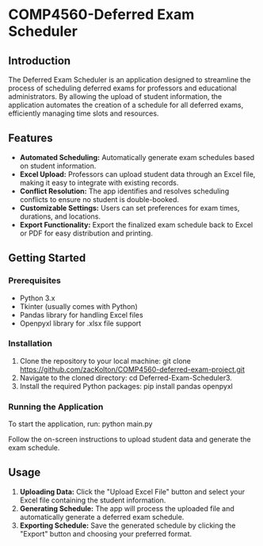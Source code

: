 # COMP4560-Deferred Exam Scheduler

## Introduction
The Deferred Exam Scheduler is an application designed to streamline the process of scheduling deferred exams for professors and educational administrators. By allowing the upload of student information, the application automates the creation of a schedule for all deferred exams, efficiently managing time slots and resources.

## Features
- **Automated Scheduling:** Automatically generate exam schedules based on student information.
- **Excel Upload:** Professors can upload student data through an Excel file, making it easy to integrate with existing records.
- **Conflict Resolution:** The app identifies and resolves scheduling conflicts to ensure no student is double-booked.
- **Customizable Settings:** Users can set preferences for exam times, durations, and locations.
- **Export Functionality:** Export the finalized exam schedule back to Excel or PDF for easy distribution and printing.

## Getting Started

### Prerequisites
- Python 3.x
- Tkinter (usually comes with Python)
- Pandas library for handling Excel files
- Openpyxl library for .xlsx file support

### Installation
1. Clone the repository to your local machine: git clone https://github.com/zacKolton/COMP4560-deferred-exam-project.git
2. Navigate to the cloned directory: cd Deferred-Exam-Scheduler3.
3. Install the required Python packages: pip install pandas openpyxl

### Running the Application
To start the application, run: python main.py

Follow the on-screen instructions to upload student data and generate the exam schedule.

## Usage
1. **Uploading Data:** Click the "Upload Excel File" button and select your Excel file containing the student information.
2. **Generating Schedule:** The app will process the uploaded file and automatically generate a deferred exam schedule.
3. **Exporting Schedule:** Save the generated schedule by clicking the "Export" button and choosing your preferred format.
